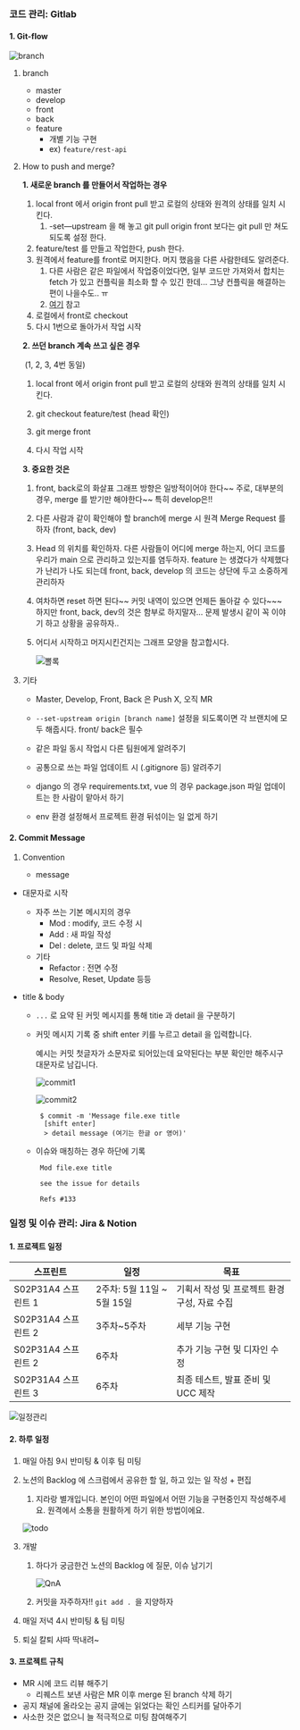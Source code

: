 ### 코드 관리: Gitlab

#### 1. Git-flow

![branch](..\images\branch.PNG)

1. branch
   - master 
   - develop
   - front
   - back
   - feature 
     - 개별 기능 구현
     - ex) `feature/rest-api`



2. How to push and merge?

   **1. 새로운 branch 를 만들어서 작업하는 경우**

   1. local front 에서 origin front pull 받고 로컬의 상태와 원격의 상태를 일치 시킨다.
      1. -set—upstream 을 해 놓고 git pull origin front 보다는 git pull 만 쳐도 되도록 설정 한다.
   2. feature/test 를 만들고 작업한다, push 한다.
   3. 원격에서 feature를 front로 머지한다. 머지 했음을 다른 사람한테도 알려준다.
      1. 다른 사람은 같은 파일에서 작업중이었다면, 일부 코드만 가져와서 합치는 fetch 가 있고 컨플릭을 최소화 할 수 있긴 한데... 그냥 컨플릭을 해결하는 편이 나을수도.. ㅠ
      2. [여기](https://backlog.com/git-tutorial/kr/stepup/stepup3_2.html) 참고
   4. 로컬에서 front로 checkout
   5. 다시 1번으로 돌아가서 작업 시작

   

   **2. 쓰던 branch 계속 쓰고 싶은 경우**

   ​	(1, 2, 3, 4번 동일)

   1. local front 에서 origin front pull 받고 로컬의 상태와 원격의 상태를 일치 시킨다.

   2. git checkout feature/test  (head 확인)

   3. git merge front

   4. 다시 작업 시작

      

   **3. 중요한 것은**

   1. front, back로의 화살표 그래프 방향은 일방적이어야 한다~~ 주로, 대부분의 경우, merge 를 받기만 해야한다~~ 특히 develop은!!

   2. 다른 사람과 같이 확인해야 할 branch에 merge 시 원격 Merge Request 를 하자 (front, back, dev)

   3. Head 의 위치를 확인하자. 다른 사람들이 어디에 merge 하는지, 어디 코드를 우리가 main 으로 관리하고 있는지를 염두하자. feature 는 생겼다가 삭제했다가 난리가 나도 되는데 front, back, develop 의 코드는 상단에 두고 소중하게 관리하자

   4. 여차하면 reset 하면 된다~~ 커밋 내역이 있으면 언제든 돌아갈 수 있다~~~ 하지만 front, back, dev의 것은 함부로 하지말자... 문제 발생시 같이 꼭 이야기 하고 상황을 공유하자..

   5. 어디서 시작하고 머지시킨건지는 그래프 모양을 참고합시다.

      ![뽈록](..\images\뽈록.PNG)



3. 기타 

   - Master, Develop, Front, Back 은 Push X, 오직 MR

   - `--set-upstream origin [branch name]` 설정을 되도록이면 각 브랜치에 모두 해줍시다. front/ back은 필수
   - 같은 파일 동시 작업시 다른 팀원에게 알려주기
   - 공통으로 쓰는 파일 업데이트 시 (.gitignore 등) 알려주기

   - django 의 경우 requirements.txt, vue 의 경우 package.json 파일 업데이트는 한 사람이 맡아서 하기

   - env 환경 설정해서 프로젝트 환경 뒤섞이는 일 없게 하기

   




#### 2. Commit Message

1. Convention

   - message 
- 대문자로 시작
     - 자주 쓰는 기본 메시지의 경우
       - Mod : modify, 코드 수정 시
       - Add  : 새 파일 작성
       - Del : delete, 코드 및 파일 삭제
     - 기타
       - Refactor : 전면 수정
       - Resolve, Reset, Update 등등
- title & body
  
  - `...` 로 요약 된 커밋 메시지를 통해 titie 과 detail 을 구분하기
  
  - 커밋 메시지 기록 중 shift enter 키를 누르고 detail 을 입력합니다. 
  
      예시는 커밋 첫글자가 소문자로 되어있는데 요약된다는 부분 확인만 해주시구 대문자로 남깁니다.
  
     ![commit1](..\images\commit1.PNG)
     
     ![commit2](..\images\commit2.PNG)
     
     ```
      $ commit -m 'Message file.exe title
       [shift enter]
       > detail message (여기는 한글 or 영어)'
     ```
     
  - 이슈와 매칭하는 경우 하단에 기록
  
      ```
       Mod file.exe title
           
       see the issue for details
            
       Refs #133
      ```
  
      
  
  

### 일정 및 이슈 관리: Jira & Notion
#### 1. 프로젝트 일정

| 스프린트            | 일정                       | 목표                                         |
| ------------------- | -------------------------- | -------------------------------------------- |
| S02P31A4 스프린트 1 | 2주차: 5월 11일 ~ 5월 15일 | 기획서 작성 및 프로젝트 환경 구성, 자료 수집 |
| S02P31A4 스프린트 2 | 3주차~5주차                | 세부 기능 구현                               |
| S02P31A4 스프린트 2 | 6주차                      | 추가 기능 구현 및 디자인 수정                |
| S02P31A4 스프린트 3 | 6주차                      | 최종 테스트, 발표 준비 및 UCC 제작           |

 ![일정관리](../images/일정관리.PNG)





#### 2. 하루 일정

1. 매일 아침 9시 반미팅 & 이후 팀 미팅 

2. 노션의 Backlog 에 스크럼에서 공유한 할 일, 하고 있는 일 작성 + 편집 

   1. 지라랑 별개입니다. 본인이 어떤 파일에서 어떤 기능을 구현중인지 작성해주세요. 원격에서 소통을 원활하게 하기 위한 방법이에요.

   ![todo](../images/todo.PNG)

3. 개발

   1. 하다가 궁금한건 노션의 Backlog 에 질문, 이슈 남기기

      ![QnA](../images/QnA.PNG)

   2. 커밋을 자주하자!! `git add . `을 지양하자

4. 매일 저녁 4시 반미팅 & 팀 미팅 

5. 퇴실 칼퇴 샤따 딱내려~



#### 3. 프로젝트 규칙

- MR 시에 코드 리뷰 해주기
  - 리퀘스트 보낸 사람은 MR 이후 merge 된 branch 삭제 하기
- 공지 채널에 올라오는 공지 글에는 읽었다는 확인 스티커를 달아주기
- 사소한 것은 없으니 늘 적극적으로 미팅 참여해주기







